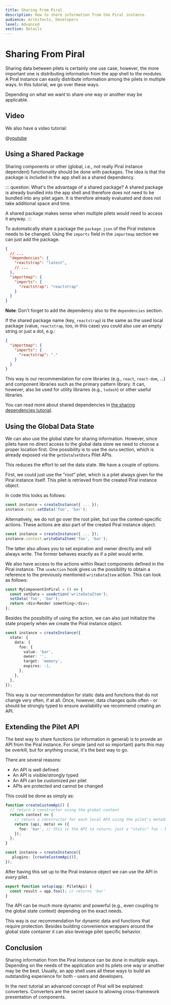 ```yaml
---
title: Sharing From Piral
description: How to share information from the Piral instance.
audience: Architects, Developers
level: Advanced
section: Details
---
```


# Sharing From Piral

Sharing data between pilets is certainly one use case, however, the more important one is distributing information from the app shell to the modules. A Piral instance can easily distribute information among the pilets in multiple ways. In this tutorial, we go over these ways.

Depending on what we want to share one way or another may be applicable.

## Video

We also have a video tutorial:

@[youtube](https://youtu.be/UToVUmG5aFI)

## Using a Shared Package

Sharing components or other (global, i.e., not really Piral instance dependent) functionality should be done with packages. The idea is that the package is included in the app shell as a shared dependency.

::: question: What's the advantage of a shared package?
A shared package is already bundled into the app shell and therefore does not need to be bundled into any pilet again. It is therefore already evaluated and does not take additional space and time.

A shared package makes sense when multiple pilets would need to access it anyway.
:::

To automatically share a package the `package.json` of the Piral instance needs to be changed. Using the `imports` field in the `importmap` section we can just add the package.

```json
{
  // ...
  "dependencies": {
    "reactstrap": "latest",
    // ...
  },
  "importmap": {
    "imports": {
      "reactstrap": "reactstrap"
    }
  }
}
```

**Note**: Don't forget to add the dependency also to the `dependencies` section.

If the shared package name (key, `reactstrap`) is the same as the used local package (value, `reactstrap`, too, in this case) you could also use an empty string or just a dot, e.g.:

```json
{
  "importmap": {
    "imports": {
      "reactstrap": "."
    }
  }
}
```

This way is our recommendation for core libraries (e.g., `react`, `react-dom`, ...) and component libraries such as the primary pattern library. It can, however, also be used for utility libraries (e.g., `lodash`) or other useful libraries.

You can read more about shared dependencies in [the sharing dependencies tutorial](https://docs.piral.io/guidelines/tutorials/15-share-dependencies).

## Using the Global Data State

We can also use the global state for sharing information. However, since pilets have no direct access to the global data store we need to choose a proper location first. One possibility is to use the `data` section, which is already exposed via the `getData`/`setData` Pilet APIs.

This reduces the effort to set the data state. We have a couple of options.

First, we could just use the "root" pilet, which is a pilet always given for the Piral instance itself. This pilet is retrieved from the created Piral instance object.

In code this looks as follows:

```ts
const instance = createInstance({ ... });
instance.root.setData('foo', 'bar');
```

Alternatively, we do not go over the root pilet, but use the context-specific actions. These actions are also part of the created Piral instance object.

```ts
const instance = createInstance({ ... });
instance.context.writeDataItem('foo', 'bar');
```

The latter also allows you to set expiration and owner directly and will always write. The former behaves exactly as if a pilet would write.

We also have access to the actions within React components defined in the Piral instance. The `useAction` hook gives us the possibility to obtain a reference to the previously mentioned `writeDataItem` action. This can look as follows:

```ts
const MyComponentInPiral = () => {
  const setData = useAction('writeDataItem');
  setData('foo', 'bar');
  return <div>Render something</div>;
};
```

Besides the possibility of using the action, we can also just initialize the state properly when we create the Piral instance object.

```ts
const instance = createInstance({
  state: {
    data: {
      foo: {
        value: 'bar',
        owner: '',
        target: 'memory',
        expires: -1,
      },
    },
  },
});
```

This way is our recommendation for static data and functions that do not change very often, if at all. Once, however, data changes quite often - or should be strongly typed to ensure availability we recommend creating an API.

## Extending the Pilet API

The best way to share functions (or information in general) is to provide an API from the Piral instance. For simple (and not so important) parts this may be overkill, but for anything crucial, it's the best way to go.

There are several reasons:

- An API is well defined
- An API is visible/strongly typed
- An API can be customized *per* pilet
- APIs are protected and cannot be changed

This could be done as simply as:

```ts
function createCustomApi() {
  // return a constructor using the global context
  return context => {
    // return a constructor for each local API using the pilet's metadata
    return (api, meta) => ({
      foo: 'bar', // this is the API to return; just a "static" foo - but you could have functions, etc.
    });
  };
}

const instance = createInstance({
   plugins: [createCustomApi()],
});
```

After having this set up to the Piral instance object we can use the API in *every* pilet.

```ts
export function setup(app: PiletApi) {
  const result = app.foo(); // returns 'bar'
}
```

The API can be much more dynamic and powerful (e.g., even coupling to the global state context) depending on the exact needs.

This way is our recommendation for dynamic data and functions that require protection. Besides building convenience wrappers around the global state container it can also leverage pilet specific behavior.

## Conclusion

Sharing information from the Piral instance can be done in multiple ways. Depending on the needs of the application and its pilets one way or another may be the best. Usually, an app shell uses all these ways to build an outstanding experience for both - users and developers.

In the next tutorial an advanced concept of Piral will be explained: converters. Converters are the secret sauce to allowing cross-framework presentation of components.

